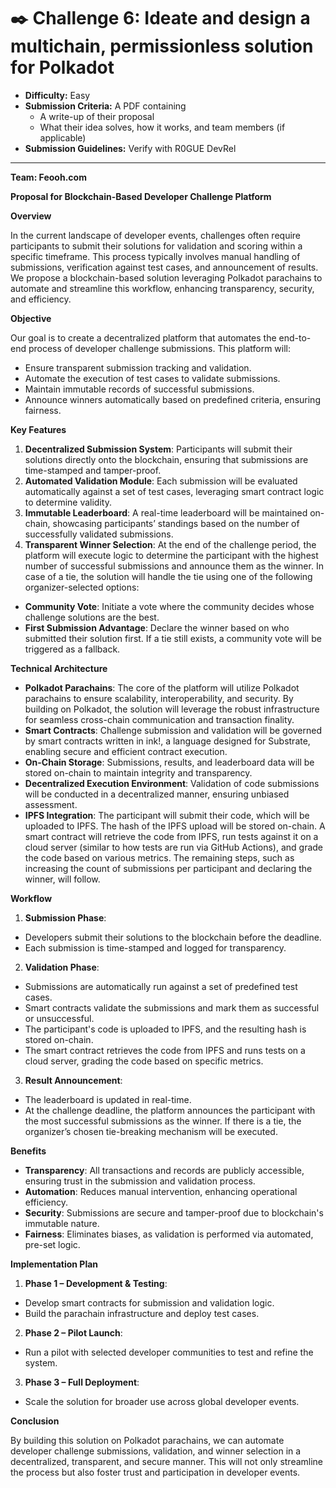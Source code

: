 # ✒️ Challenge 6: Ideate and design a multichain, permissionless solution for Polkadot

- **Difficulty:** Easy
- **Submission Criteria:** A PDF containing
    - A write-up of their proposal
    - What their idea solves, how it works, and team members (if applicable)
- **Submission Guidelines:** Verify with R0GUE DevRel

---

**Team: Feooh.com**

**Proposal for Blockchain-Based Developer Challenge Platform**

**Overview**

In the current landscape of developer events, challenges often require participants to submit their solutions for validation and scoring within a specific timeframe. This process typically involves manual handling of submissions, verification against test cases, and announcement of results. We propose a blockchain-based solution leveraging Polkadot parachains to automate and streamline this workflow, enhancing transparency, security, and efficiency.

**Objective**

Our goal is to create a decentralized platform that automates the end-to-end process of developer challenge submissions. This platform will:

* Ensure transparent submission tracking and validation.
* Automate the execution of test cases to validate submissions.
* Maintain immutable records of successful submissions.
* Announce winners automatically based on predefined criteria, ensuring fairness.

**Key Features**

1. **Decentralized Submission System**: Participants will submit their solutions directly onto the blockchain, ensuring that submissions are time-stamped and tamper-proof.
2. **Automated Validation Module**: Each submission will be evaluated automatically against a set of test cases, leveraging smart contract logic to determine validity.
3. **Immutable Leaderboard**: A real-time leaderboard will be maintained on-chain, showcasing participants’ standings based on the number of successfully validated submissions.
4. **Transparent Winner Selection**: At the end of the challenge period, the platform will execute logic to determine the participant with the highest number of successful submissions and announce them as the winner. In case of a tie, the solution will handle the tie using one of the following organizer-selected options:
  * **Community Vote**: Initiate a vote where the community decides whose challenge solutions are the best.
  * **First Submission Advantage**: Declare the winner based on who submitted their solution first. If a tie still exists, a community vote will be triggered as a fallback.

**Technical Architecture**

* **Polkadot Parachains**: The core of the platform will utilize Polkadot parachains to ensure scalability, interoperability, and security. By building on Polkadot, the solution will leverage the robust infrastructure for seamless cross-chain communication and transaction finality.
* **Smart Contracts**: Challenge submission and validation will be governed by smart contracts written in ink\!, a language designed for Substrate, enabling secure and efficient contract execution.
* **On-Chain Storage**: Submissions, results, and leaderboard data will be stored on-chain to maintain integrity and transparency.
* **Decentralized Execution Environment**: Validation of code submissions will be conducted in a decentralized manner, ensuring unbiased assessment.
* **IPFS Integration**: The participant will submit their code, which will be uploaded to IPFS. The hash of the IPFS upload will be stored on-chain. A smart contract will retrieve the code from IPFS, run tests against it on a cloud server (similar to how tests are run via GitHub Actions), and grade the code based on various metrics. The remaining steps, such as increasing the count of submissions per participant and declaring the winner, will follow.

**Workflow**

1. **Submission Phase**:
  * Developers submit their solutions to the blockchain before the deadline.
  * Each submission is time-stamped and logged for transparency.
2. **Validation Phase**:
  * Submissions are automatically run against a set of predefined test cases.
  * Smart contracts validate the submissions and mark them as successful or unsuccessful.
  * The participant's code is uploaded to IPFS, and the resulting hash is stored on-chain.
  * The smart contract retrieves the code from IPFS and runs tests on a cloud server, grading the code based on specific metrics.
3. **Result Announcement**:
  * The leaderboard is updated in real-time.
  * At the challenge deadline, the platform announces the participant with the most successful submissions as the winner. If there is a tie, the organizer’s chosen tie-breaking mechanism will be executed.

**Benefits**

* **Transparency**: All transactions and records are publicly accessible, ensuring trust in the submission and validation process.
* **Automation**: Reduces manual intervention, enhancing operational efficiency.
* **Security**: Submissions are secure and tamper-proof due to blockchain's immutable nature.
* **Fairness**: Eliminates biases, as validation is performed via automated, pre-set logic.

**Implementation Plan**

1. **Phase 1 – Development & Testing**:
  * Develop smart contracts for submission and validation logic.
  * Build the parachain infrastructure and deploy test cases.
2. **Phase 2 – Pilot Launch**:
  * Run a pilot with selected developer communities to test and refine the system.
3. **Phase 3 – Full Deployment**:
  * Scale the solution for broader use across global developer events.

**Conclusion**

By building this solution on Polkadot parachains, we can automate developer challenge submissions, validation, and winner selection in a decentralized, transparent, and secure manner. This will not only streamline the process but also foster trust and participation in developer events.


